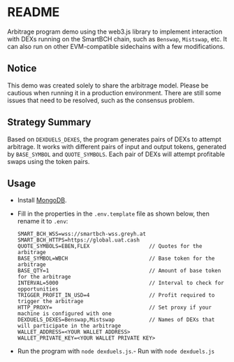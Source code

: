 # README

Arbitrage program demo using the web3.js library to implement interaction with DEXs running on the SmartBCH chain, such as `Benswap`, `Mistswap`, etc. It can also run on other EVM-compatible sidechains with a few modifications.

## Notice

This demo was created solely to share the arbitrage model. Please be cautious when running it in a production environment. There are still some issues that need to be resolved, such as the consensus problem.

## Strategy Summary

Based on `DEXDUELS_DEXES`, the program generates pairs of DEXs to attempt arbitrage. It works with different pairs of input and output tokens, generated by `BASE_SYMBOL` and `QUOTE_SYMBOLS`. Each pair of DEXs will attempt profitable swaps using the token pairs.

## Usage

- Install [MongoDB](https://docs.mongodb.com/manual/installation/).
- Fill in the properties in the `.env.template` file as shown below, then rename it to `.env`:

  ```
  SMART_BCH_WSS=wss://smartbch-wss.greyh.at
  SMART_BCH_HTTPS=https://global.uat.cash
  QUOTE_SYMBOLS=EBEN,FLEX                   // Quotes for the arbitrage
  BASE_SYMBOL=WBCH                          // Base token for the arbitrage
  BASE_QTY=1                                // Amount of base token for the arbitrage
  INTERVAL=5000                             // Interval to check for opportunities
  TRIGGER_PROFIT_IN_USD=4                   // Profit required to trigger the arbitrage
  HTTP_PROXY=                               // Set proxy if your machine is configured with one
  DEXDUELS_DEXES=Benswap,Mistswap           // Names of DEXs that will participate in the arbitrage
  WALLET_ADDRESS=<YOUR WALLET ADDRESS>
  WALLET_PRIVATE_KEY=<YOUR WALLET PRIVATE KEY>
  ```

- Run the program with `node dexduels.js`.- Run with `node dexduels.js`
